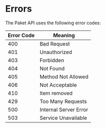 # Errors

The Paket API uses the following error codes:


Error Code | Meaning
---------- | -------
400 | Bad Request
401 | Unauthorized
403 | Forbidden
404 | Not Found
405 | Method Not Allowed
406 | Not Acceptable
410 | Item removed
429 | Too Many Requests
500 | Internal Server Error
503 | Service Unavailable
